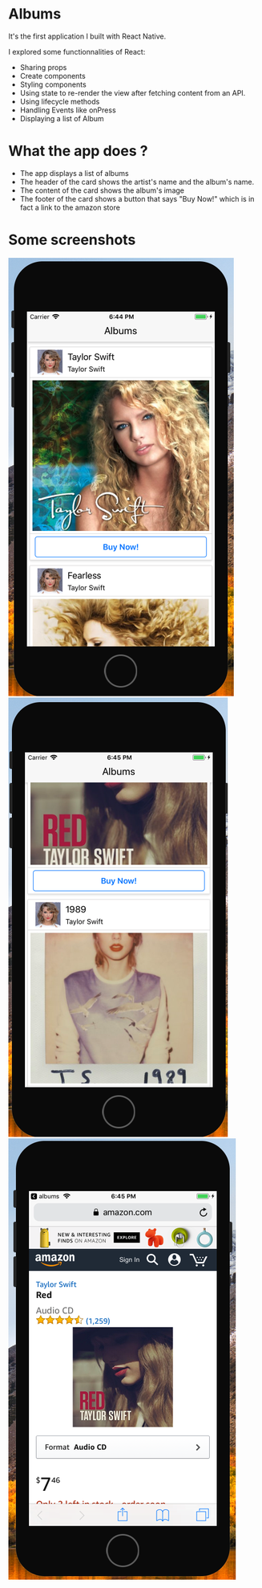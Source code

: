 # Albums
It's the first application I built with React Native.

I explored some functionnalities of React:
- Sharing props
- Create components
- Styling components
- Using state to re-render the view after fetching content from an API.
- Using lifecycle methods
- Handling Events like onPress
- Displaying a list of Album

# What the app does ?

- The app displays a list of albums
- The header of the card shows the artist's name and the album's name. 
- The content of the card shows the album's image
- The footer of the card shows a button that says "Buy Now!" which is in fact a link to the amazon store

# Some screenshots

![alt text](https://github.com/mathieubrmd/Albums-ReactNative/blob/master/app-screenshots/album_1.png)
![alt text](https://github.com/mathieubrmd/Albums-ReactNative/blob/master/app-screenshots/albums_2.png)
![alt text](https://github.com/mathieubrmd/Albums-ReactNative/blob/master/app-screenshots/amazon.png)
